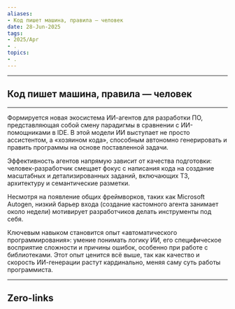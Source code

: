 ```yaml
---
aliases: 
- Код пишет машина, правила — человек 
date: 28-Jun-2025
tags:
- 2025/Apr
- .
topics:
- .
---
```

-----
##  Код пишет машина, правила — человек 
-----
Формируется новая экосистема ИИ-агентов для разработки ПО, представляющая собой смену парадигмы в сравнении с ИИ-помощниками в IDE. В этой модели ИИ выступает не просто ассистентом, а «хозяином кода», способным автономно генерировать и править программы на основе поставленной задачи.

Эффективность агентов напрямую зависит от качества подготовки: человек-разработчик смещает фокус с написания кода на создание масштабных и детализированных заданий, включающих ТЗ, архитектуру и семантические разметки. 

Несмотря на появление общих фреймворков, таких как Microsoft Autogen, низкий барьер входа (создание кастомного агента занимает около недели) мотивирует разработчиков делать инструменты под себя.

Ключевым навыком становится опыт «автоматического программирования»: умение понимать логику ИИ, его специфическое восприятие сложности и причины ошибок, особенно при работе с библиотеками. Этот опыт ценится всё выше, так как качество и скорость ИИ-генерации растут кардинально, меняя саму суть работы программиста.

---
## Zero-links
---
- ....

---
## Links
---
- [Source](https://t.me/turboproject/1629)